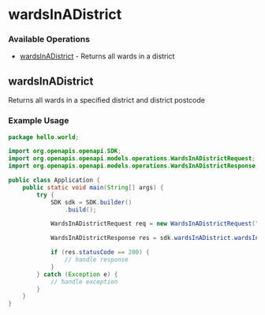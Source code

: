 # wardsInADistrict

### Available Operations

* [wardsInADistrict](#wardsinadistrict) - Returns all wards in a district

## wardsInADistrict

Returns all wards in a  specified district and district postcode

### Example Usage

```java
package hello.world;

import org.openapis.openapi.SDK;
import org.openapis.openapi.models.operations.WardsInADistrictRequest;
import org.openapis.openapi.models.operations.WardsInADistrictResponse;

public class Application {
    public static void main(String[] args) {
        try {
            SDK sdk = SDK.builder()
                .build();

            WardsInADistrictRequest req = new WardsInADistrictRequest("error", "deserunt", "suscipit");            

            WardsInADistrictResponse res = sdk.wardsInADistrict.wardsInADistrict(req);

            if (res.statusCode == 200) {
                // handle response
            }
        } catch (Exception e) {
            // handle exception
        }
    }
}
```
